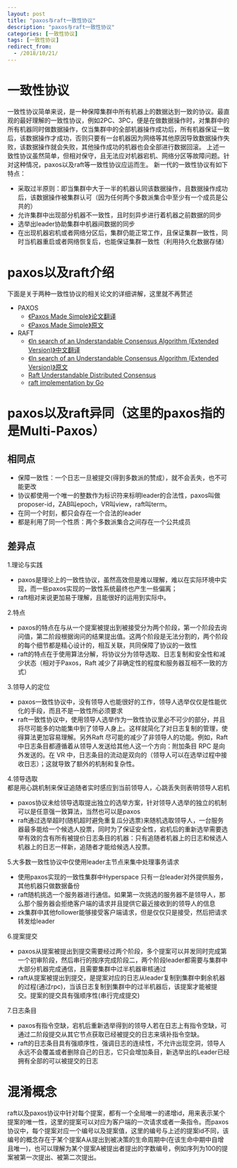 ```yaml
---
layout: post
title: "paxos与raft一致性协议"
description: "paxos与raft一致性协议"
categories: [一致性协议]
tags: [一致性协议]
redirect_from:
  - /2018/10/21/
---
```


# 一致性协议
一致性协议简单来说，是一种保障集群中所有机器上的数据达到一致的协议。最直观的最好理解的一致性协议，例如2PC、3PC，便是在做数据操作时，对集群中的所有机器同时做数据操作，仅当集群中的全部机器操作成功后，所有机器保证一致后，该数据操作才成功，否则只要有一台机器因为网络等其他原因导致数据操作失败，该数据操作就会失败，其他操作成功的机器也会全部进行数据回滚。
上述一致性协议虽然简单，但相对保守，且无法应对机器宕机、网络分区等故障问题。针对这种情况，paxos以及raft等一致性协议应运而生。
新一代的一致性协议有如下特点：
- 采取过半原则：即当集群中大于一半的机器认同该数据操作，且数据操作成功后，该数据操作被集群认可（因为任何两个多数派集合中至少有一个成员是公共的）
- 允许集群中出现部分机器不一致性，且时刻异步进行着机器之前数据的同步
- 选举出leader协助集群中机器间数据的同步
- 在出现机器宕机或者网络分区后，集群仍能正常工作，且保证集群一致性，同时当机器重启或者网络恢复后，也能保证集群一致性（利用持久化数据存储）

# paxos以及raft介绍
下面是关于两种一致性协议的相关论文的详细讲解，这里就不再赘述
- PAXOS
    - [《Paxos Made Simple》论文翻译](https://www.jianshu.com/p/6d01a8d2df9f)
    - [《Paxos Made Simple》原文](/assets/pdf/paxos-simple1.pdf)
- RAFT
    - [《In search of an Understandable Consensus Algorithm (Extended Version)》中文翻译](http://www.infoq.com/cn/articles/raft-paper)
    - [《In search of an Understandable Consensus Algorithm (Extended Version)》原文](/assets/pdf/raft.pdf)
    - [Raft Understandable Distributed Consensus](http://thesecretlivesofdata.com/raft/)
    - [raft implementation by Go](https://github.com/coreos/etcd/tree/master/raft#usage)
    

# paxos以及raft异同（这里的paxos指的是Multi-Paxos）

## 相同点
- 保障一致性：一个日志一旦被提交(得到多数派的赞成），就不会丢失，也不可能更改
- 协议都使用一个唯一的整数作为标识符来标明leader的合法性，paxos叫做proposer-id，ZAB叫epoch，VR叫view，raft叫term。
- 在同一个时刻，都只会存在一个合法的leader
- 都是利用了同一个性质：两个多数派集合之间存在一个公共成员

## 差异点
1.理论与实践  
- paxos是理论上的一致性协议，虽然高效但是难以理解，难以在实际环境中实现，而一些paxos实现的一致性系统最终也产生一些偏离；
- raft相对来说更加易于理解，且能很好的运用到实际中。

2.特点
- paxos的特点在与从一个提案被提出到被接受分为两个阶段，第一个阶段去询问值，第二阶段根据询问的结果提出值。这两个阶段是无法分割的，两个阶段的每个细节都是精心设计的，相互关联，共同保障了协议的一致性
- raft的特点在于使用算法分解，将协议分为领导选取、日志复制和安全性和减少状态（相对于Paxos，Raft 减少了非确定性的程度和服务器互相不一致的方式）

3.领导人的定位
- paxos一致性协议中，没有领导人也能很好的工作，领导人选举仅仅是性能优化的手段，而且不是一致性所必须要求
- raft一致性协议中，使用领导人选举作为一致性协议里必不可少的部分，并且将尽可能多的功能集中到了领导人身上。这样就简化了对日志复制的管理，使得算法更加容易理解。另外Raft 尽可能的减少了非领导人的功能。例如，Raft 中日志条目都遵循着从领导人发送给其他人这一个方向：附加条目 RPC 是向外发送的。在 VR 中，日志条目的流动是双向的（领导人可以在选举过程中接收日志）；这就导致了额外的机制和复杂性。

4.领导选取  
都是用心跳机制来保证追随者实时感应到当前领导人，心跳丢失则表明领导人宕机  
- paxos协议未给领导选取提出独立的选举方案，针对领导人选举的独立的机制可以是任意强一致算法，当然也可以是paxos
- raft通过选举超时(随机超时避免重复瓜分选票)来随机选取领导人，一台服务器最多能给一个候选人投票，同时为了保证安全性，宕机后的重新选举需要选举有效的含有所有被提价日志条目的机器：只有追随者机器上的日志和候选人机器上的日志一样新，追随者才能给候选人投票。

5.大多数一致性协议中仅使用leader主节点来集中处理事务请求
- 使用paxos实现的一致性集群中Hyperspace 只有一台leader对外提供服务，其他机器只做数据备份
- raft随机挑选一个服务器进行通信。如果第一次挑选的服务器不是领导人，那么那个服务器会拒绝客户端的请求并且提供它最近接收到的领导人的信息
- zk集群中其他follower能够接受客户端请求，但是仅仅只是接受，然后把请求转发给leader

6.提案提交
- paxos从提案被提出到提交需要经过两个阶段，多个提案可以并发同时完成第一个初审阶段，然后串行的按序完成阶段二，两个阶段leader都需要与集群中大部分机器完成通信，且需要集群中过半机器审核通过
- raft从提案被提出到提交，是提案对应的日志从leader复制到集群中剩余机器的过程(通过rpc)，当该日志复制到集群中的过半机器后，该提案才能被提交。提案的提交具有强顺序性(串行完成提交)


7.日志条目
- paxos有指令空缺，宕机后重新选举得到的领导人若在日志上有指令空缺，可通过二阶段提交从其它节点获取已经被提交的日志来填补指令空缺。
- raft的日志条目具有强顺序性，强调日志的连续性，不允许出现空洞，领导人永远不会覆盖或者删除自己的日志，它只会增加条目，新选举出的Leader已经拥有全部的可以被提交的日志

# 混淆概念

raft以及paxos协议中针对每个提案，都有一个全局唯一的递增id，用来表示某个提案的唯一性，这里的提案可以对应为客户端的一次请求或者一条指令。而paxos协议中，每个提案对应一个编号以及提案值，这里的编号与上述的提案id不同，该编号的概念存在于某个提案A从提出到被决策的生命周期中(在该生命中期中自增且唯一)，也可以理解为某个提案A被提出者提出的字数编号，例如序列为100的提案被第一次提出、被第二次提出。



